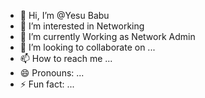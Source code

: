 - 👋 Hi, I’m @Yesu Babu
- 👀 I’m interested in Networking
- 🌱 I’m currently Working as Network Admin
- 💞️ I’m looking to collaborate on ...
- 📫 How to reach me ...
- 😄 Pronouns: ...
- ⚡ Fun fact: ...

<!---
yesu1995/yesu1995 is a ✨ special ✨ repository because its `README.md` (this file) appears on your GitHub profile.
You can click the Preview link to take a look at your changes.
--->
